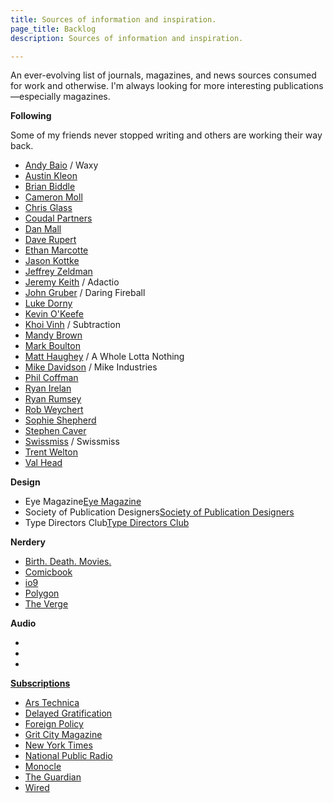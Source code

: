 ```yaml
---
title: Sources of information and inspiration.
page_title: Backlog 
description: Sources of information and inspiration.

---
```


An ever-evolving list of journals, magazines, and news sources consumed for work and otherwise. I'm always looking for more interesting publications—especially magazines.


**Following**

Some of my friends never stopped writing and others are working their way back.

<ul class="backlog">
	<li><a href="https://waxy.org">Andy Baio</a> / Waxy</li>
	<li><a href="https://austinkleon.com">Austin Kleon</a></li>
	<li><a href="https://www.biddlebrain.com">Brian Biddle</a></li>
	<li><a href="http://www.cameronmoll.com">Cameron Moll</a></li>
	<li><a href="https://chrisglass.com">Chris Glass</a></li>
	<li><a href="http://coudal.com">Coudal Partners</a></li>
	<li><a href="https://danmall.me/articles/">Dan Mall</a></li>
	<li><a href="https://daverupert.com">Dave Rupert</a></li>
	<li><a href="https://ethanmarcotte.com/wrote/">Ethan Marcotte</a></li>
	<li><a href="https://kottke.org">Jason Kottke</a></li>
	<li><a href="https://zeldman.com">Jeffrey Zeldman</a></li>
	<li><a href="https://adactio.com">Jeremy Keith</a> / Adactio</li>
	<li><a href="https://daringfireball.net">John Gruber</a> / Daring Fireball</li>
	<li><a href="https://lukedorny.com">Luke Dorny</a></li>
	<li><a href="https://kevin.lexblog.com">Kevin O'Keefe</a></li>
	<li><a href="https://www.subtraction.com">Khoi Vinh</a> / Subtraction</li>
	<li><a href="https://aworkinglibrary.com/writing/hard-way">Mandy Brown</a></li>
	<li><a href="https://markboulton.co.uk/journal/">Mark Boulton</a></li>
	<li><a href="https://a.wholelottanothing.org">Matt Haughey</a> / A Whole Lotta Nothing</li>
	<li><a href="https://mikeindustries.com/blog/archive/category/original">Mike Davidson</a> / Mike Industries</li>
	<li><a href="https://philcoffman.com">Phil Coffman</a></li>
	<li><a href="https://ryanirelan.com">Ryan Irelan</a></li>
	<li><a href="https://www.ryanrumsey.com/words">Ryan Rumsey</a></li>
	<li><a href="https://v6.robweychert.com/blog/">Rob Weychert</a></li>
	<li><a href="http://sophieshepherd.com">Sophie Shepherd</a></li>
	<li><a href="https://www.stephencaver.com/journal/index.html">Stephen Caver</a></li>
	<li><a href="https://www.swiss-miss.com/">Swissmiss</a> / Swissmiss</li>
	<li><a href="https://trentwalton.com/category/notes/">Trent Welton</a></li>
	<li><a href="https://valhead.com/blog/">Val Head</a></li>
</ul>

**Design**

<ul class="backlog">
	<li>Eye Magazine<a href="http://www.eyemagazine.com/blog">Eye Magazine</a></li>
	<li>Society of Publication Designers<a href="https://www.spd.org">Society of Publication Designers</a></li>
	<li>Type Directors Club<a href="https://www.tdc.org">Type Directors Club</a></li>
</ul>

**Nerdery**

<ul class="backlog">
	<li><a href="https://birthmoviesdeath.com">Birth. Death. Movies.</a></li>
	<li><a href="https://comicbook.com">Comicbook</a></li>
	<li><a href="https://io9.gizmodo.com">io9</a></li>
	<li><a href="https://www.polygon.com">Polygon</a></li>
	<li><a href="https://www.theverge.com">The Verge</a></li>
</ul>

**Audio**

<ul class="backlog">
	<li><a href="https://monocle.com/radio/shows/the-monocle-minute/ "Monocle Minute podcast</a></li>
	<li><a href="https://www.nytimes.com/column/the-daily "The Daily</a></li>
	<li><a href="https://monocle.com/radio/shows/the-stack/ "The Stack</a></li>
</ul>

**Subscriptions**

<ul class="backlog">
	<li><a href="https://arstechnica.com">Ars Technica</a></li>
	<li><a href="https://www.slow-journalism.com/blog">Delayed Gratification</a></li>
	<li><a href="https://foreignpolicy.com">Foreign Policy</a></li>
	<li><a href="https://gritcitymag.com">Grit City Magazine</a></li>
	<li><a href="https://nytimes.com">New York Times</a></li>
	<li><a href="https://www.npr.org">National Public Radio</a></li>
	<li><a href="https://monocle.com">Monocle</a></li>
	<li><a href="https://www.theguardian.com/us">The Guardian</a></li>
	<li><a href="https://wired.com">Wired</a></li>
</ul>